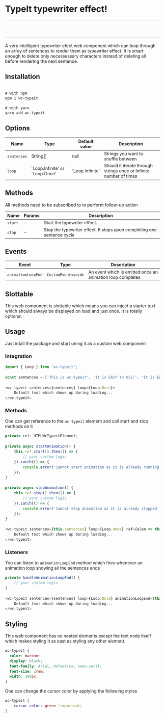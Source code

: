 # TypeIt typewriter effect!

![](demo.gif)

A very intelligent typewriter efect web component which can loop through an array of sentences to render them as typewriter effect. It is smart enough to delete only necessessary characters instead of deleting all before rendering the next sentence.

## Installation

```shell

# with npm
npm i wc-typeit

# with yarn
yarn add wc-typeit

```

## Options

| Name        | Type                           | Default value   | Description                                                        |
| ----------- | ------------------------------ | --------------- | ------------------------------------------------------------------ |
| `sentences` | String[]                       | null            | Strings you want to shuffle between                                |
| `loop`      | 'Loop.Infinite' or 'Loop.Once' | 'Loop.Infinite' | Should it iterate through strings once or Infinite number of times |

## Methods

All methods need to be subscribed to to perform follow-up action

| Name    | Params | Description                                                             |
| ------- | ------ | ----------------------------------------------------------------------- |
| `start` | -      | Start the typewriter effect.                                            |
| `stop`  | -      | Stop the typewriter effect. It stops upon completing one sentence cycle |

## Events

| Event              | Type                | Description                                                |
| ------------------ | ------------------- | ---------------------------------------------------------- |
| `animationLoopEnd` | `CustomEvent<void>` | An event which is emitted once an animation loop completes |

## Slottable

This web component is slottable which means you can inject a starter text which should always be displayed on load and just once. It is totally optional.

## Usage

Just intall the package and start uning it as a custom web component

### Integration

```javascript
import { Loop } from 'wc-typeit';

const sentences = ['This is wc-typeit', 'It is EASY to USE!', 'It is EASY to INTEGRATE!', 'It is EASY to STYLE!'];

<wc-typeit sentences={sentences} loop={Loop.Once}>
    Default text which shows up during loading...
</wc-typeit>
```

### Methods

One can get reference to the `wc-typeit` element and call start and stop methods on it

```javascript
private ref: HTMLWcTypeitElement;

private async startAnimation() {
    this.ref.start().then(() => {
        // your custom logic
    }).catch(() => {
        console.error('Cannot start animation as it is already running');
    });
}

private async stopAnimation() {
    this.ref.stop().then(() => {
        // your custom logic
    }).catch(() => {
        console.error('Cannot stop animation as it is already stopped');
    });
}

<wc-typeit sentences={this.sentences} loop={Loop.Once} ref={elem => this.ref = elem}>
    Default text which shows up during loading...
</wc-typeit>
```

### Listeners

You can listen to `animationLoopEnd` method which fires whenever an animation loop showing all the sentences ends

```javascript
private handleAnimationLoopEnd() {
    // your custom logic
}

<wc-typeit sentences={sentences} loop={Loop.Once} animationLoopEnd={this.handleAnimationLoopEnd}>
    Default text which shows up during loading...
</wc-typeit>
```

## Styling

This web component has no nested elements except the text node itself which makes styling it as east as styling any other element.

```css
wc-typeit {
  color: maroon;
  display: block;
  font-family: Arial, Helvetica, sans-serif;
  font-size: 2rem;
  width: 300px;
}
```

One can change the cursor color by applying the following styles

```css
wc-typeit {
  --cursor-color: green !important;
}
```
